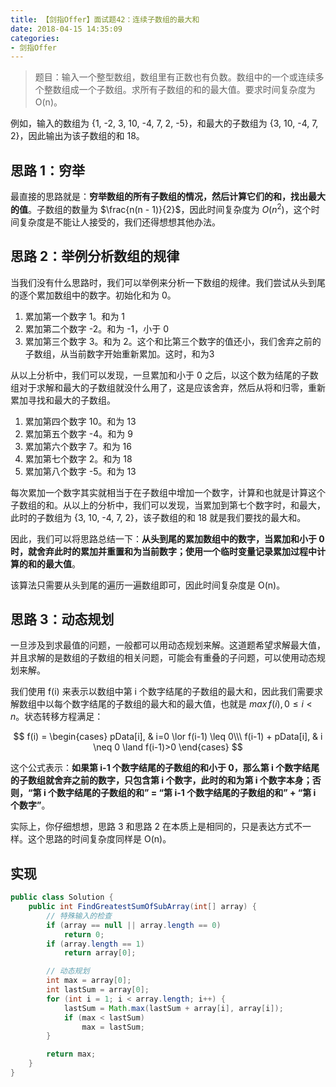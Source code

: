 ```yaml
---
title: 【剑指Offer】面试题42：连续子数组的最大和
date: 2018-04-15 14:35:09
categories:
- 剑指Offer
---
```


> 题目：输入一个整型数组，数组里有正数也有负数。数组中的一个或连续多个整数组成一个子数组。求所有子数组的和的最大值。要求时间复杂度为 O(n)。

<!-- more -->

例如，输入的数组为 {1, -2, 3, 10, -4, 7, 2, -5}，和最大的子数组为 {3, 10, -4, 7, 2}，因此输出为该子数组的和 18。

## 思路 1：穷举

最直接的思路就是：**穷举数组的所有子数组的情况，然后计算它们的和，找出最大的值**。子数组的数量为 $\frac{n(n - 1)}{2}$，因此时间复杂度为 $O(n^2)$，这个时间复杂度是不能让人接受的，我们还得想想其他办法。

## 思路 2：举例分析数组的规律

当我们没有什么思路时，我们可以举例来分析一下数组的规律。我们尝试从头到尾的逐个累加数组中的数字。初始化和为 0。

1. 累加第一个数字 1。和为 1
2. 累加第二个数字 -2。和为 -1，小于 0
3. 累加第三个数字 3。和为 2。这个和比第三个数字的值还小，我们舍弃之前的子数组，从当前数字开始重新累加。这时，和为3

从以上分析中，我们可以发现，一旦累加和小于 0 之后，以这个数为结尾的子数组对于求解和最大的子数组就没什么用了，这是应该舍弃，然后从将和归零，重新累加寻找和最大的子数组。

1. 累加第四个数字 10。和为 13
2. 累加第五个数字 -4。和为 9
3. 累加第六个数字 7。和为 16
4. 累加第七个数字 2。和为 18
5. 累加第八个数字 -5。和为 13

每次累加一个数字其实就相当于在子数组中增加一个数字，计算和也就是计算这个子数组的和。从以上的分析中，我们可以发现，当累加到第七个数字时，和最大，此时的子数组为 {3, 10, -4, 7, 2}，该子数组的和 18 就是我们要找的最大和。

因此，我们可以将思路总结一下：**从头到尾的累加数组中的数字，当累加和小于 0 时，就舍弃此时的累加并重置和为当前数字；使用一个临时变量记录累加过程中计算的和的最大值**。

该算法只需要从头到尾的遍历一遍数组即可，因此时间复杂度是 O(n)。

## 思路 3：动态规划

一旦涉及到求最值的问题，一般都可以用动态规划来解。这道题希望求解最大值，并且求解的是数组的子数组的相关问题，可能会有重叠的子问题，可以使用动态规划来解。

我们使用 f(i) 来表示以数组中第 i 个数字结尾的子数组的最大和，因此我们需要求解数组中以每个数字结尾的子数组的最大和的最大值，也就是 $max \, f(i), \, 0 \leq i \lt n$。状态转移方程满足：

$$
f(i) =
\begin{cases}
pData[i], & i=0 \lor f(i-1) \leq 0\\\
f(i-1) + pData[i], & i \neq 0 \land f(i-1)>0
\end{cases}
$$

这个公式表示：**如果第 i-1 个数字结尾的子数组的和小于 0，那么第 i 个数字结尾的子数组就舍弃之前的数字，只包含第 i 个数字，此时的和为第 i 个数字本身；否则，“第 i 个数字结尾的子数组的和” = “第 i-1 个数字结尾的子数组的和” + “第 i 个数字”**。

实际上，你仔细想想，思路 3 和思路 2 在本质上是相同的，只是表达方式不一样。这个思路的时间复杂度同样是 O(n)。

## 实现

```java
public class Solution {
    public int FindGreatestSumOfSubArray(int[] array) {
        // 特殊输入的检查
        if (array == null || array.length == 0)
            return 0;
        if (array.length == 1)
            return array[0];

        // 动态规划
        int max = array[0];
        int lastSum = array[0];
        for (int i = 1; i < array.length; i++) {
            lastSum = Math.max(lastSum + array[i], array[i]);
            if (max < lastSum)
                max = lastSum;
        }

        return max;
    }
}
```